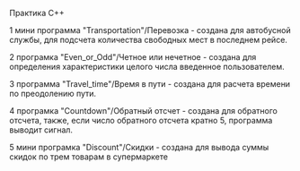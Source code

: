 Практика C++

1 мини программа "Transportation"/Перевозка - создана для автобусной службы, для подсчета количества свободных мест в последнем рейсе.

2 програмка "Even_or_Odd"/Четное или нечетное - создана для определения характеристики целого числа введенное пользователем.

3 программа "Travel_time"/Время в пути - создана для расчета времени по преодолению пути.

4 програмка "Countdown"/Обратный отсчет - создана для обратного отсчета, также, если число обратного отсчета кратно 5, программа выводит сигнал.

5 мини програмка "Discount"/Скидки - создана для вывода суммы скидок по трем товарам в супермаркете

